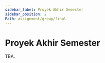 ```yaml
---
sidebar_label: Proyek Akhir Semester
sidebar_position: 2
Path: assignment/group/final
---
```


# Proyek Akhir Semester

TBA.
